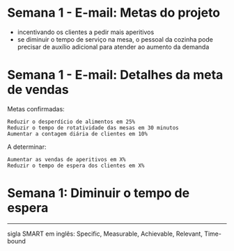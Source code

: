 # Semana 1 - E-mail: Metas do projeto

* incentivando os clientes a pedir mais aperitivos 
* se diminuir o tempo de serviço na mesa, o pessoal da cozinha pode precisar de auxílio adicional para atender ao aumento da demanda

# Semana 1 - E-mail: Detalhes da meta de vendas

Metas confirmadas:

    Reduzir o desperdício de alimentos em 25%
    Reduzir o tempo de rotatividade das mesas em 30 minutos
    Aumentar a contagem diária de clientes em 10%

A determinar: 

    Aumentar as vendas de aperitivos em X%
    Reduzir o tempo de espera dos clientes em X%

# Semana 1: Diminuir o tempo de espera


-----



sigla SMART em inglês: Specific, Measurable, Achievable, Relevant, Time-bound
